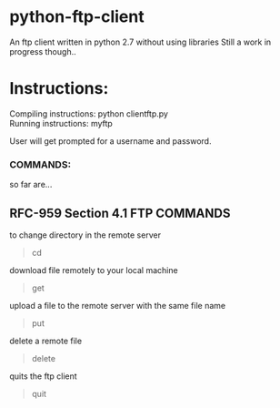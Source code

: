 # python-ftp-client
An ftp client written in python 2.7 without using libraries
Still a work in progress though..

# Instructions:	

Compiling instructions: python clientftp.py	        	
Running instructions: myftp <server-name>		          


		                  


User will get prompted for a username and password.

### COMMANDS: 	
so far are...       


## RFC-959 Section 4.1 FTP COMMANDS 


to change directory in the remote server

> cd <remote-path> 

download file remotely to your local machine

> get <remote-file>

upload a file to the remote server with the same file name

> put <local-file>

delete a remote file

> delete <remote-file>

quits the ftp client

> quit
